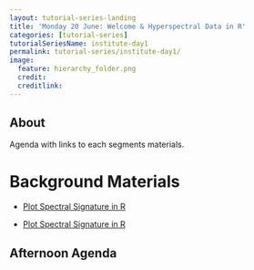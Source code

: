 ```yaml
---
layout: tutorial-series-landing
title: 'Monday 20 June: Welcome & Hyperspectral Data in R'
categories: [tutorial-series]
tutorialSeriesName: institute-day1
permalink: tutorial-series/institute-day1/
image:
  feature: hierarchy_folder.png
  credit: 
  creditlink: 
---
```

## About

Agenda with links to each segments materials.

# Background Materials


* <a href="http://neondataskills.org/HDF5/About" target="_blank">Plot Spectral Signature in R</a>

* <a href="http://neondataskills.org/HDF5/About" target="_blank">Plot Spectral Signature in R</a>

## Afternoon Agenda
